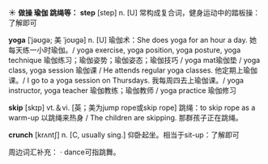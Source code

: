 ☀ <span class="category">**做操 瑜伽 跳绳等：**</span>
<span class="vocabulary">**step**</span> [step] 
<span class="definition">n. [U] 常构成复合词，健身运动中的踏板操：</span>了解即可
           
<span class="vocabulary">**yoga**</span> [ˈjəʊgə; 美 ˈjoʊgə]
<span class="definition">n. [U] 瑜伽术：</span>She does yoga for an hour a day. 她每天练一小时瑜伽。/ yoga exercise, yoga position, yoga posture, yoga technique 瑜伽练习；瑜伽姿势；瑜伽姿态；瑜伽技巧 / yoga mat瑜伽垫 / yoga class, yoga session 瑜伽课 / He attends regular yoga classes. 他定期上瑜伽课。/ I go to a yoga session on Thursdays. 我每周四去上瑜伽课。/ yoga instructor, yoga teacher 瑜伽教练；瑜伽教师 / yoga practice 瑜伽修习

<span class="vocabulary">**skip**</span> [skɪp] 
<span class="definition">vt.＆vi. [英；美为jump rope或skip rope] 跳绳：</span>to skip rope as a warm-up 以跳绳来热身 / The children are skipping. 那群孩子正在跳绳。

<span class="vocabulary">**crunch**</span> [krʌntʃ]
<span class="definition">n. [C, usually sing.] 仰卧起坐。相当于sit-up：</span>了解即可

周边词汇补充：
· dance可指跳舞。
